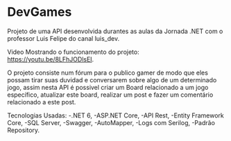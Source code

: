 # DevGames
Projeto de uma API desenvolvida durantes as aulas da Jornada .NET com o professor Luis Felipe do canal luis_dev.

Video Mostrando o funcionamento do projeto: https://youtu.be/8LFhJODlsEI.

O projeto consiste num fórum para o publico gamer de modo que eles possam tirar suas duvidad e conversarem sobre algo de um determinado jogo,
assim nesta API é possivel criar um Board relacionado a um jogo específico, atualizar este board, realizar um post e fazer um comentário relacionado a este post.

Tecnologias Usadas:
-.NET 6,
-ASP.NET Core,
-API Rest,
-Entity Framework Core,
-SQL Server,
-Swagger,
-AutoMapper,
-Logs com Serilog,
-Padrão Repository.

